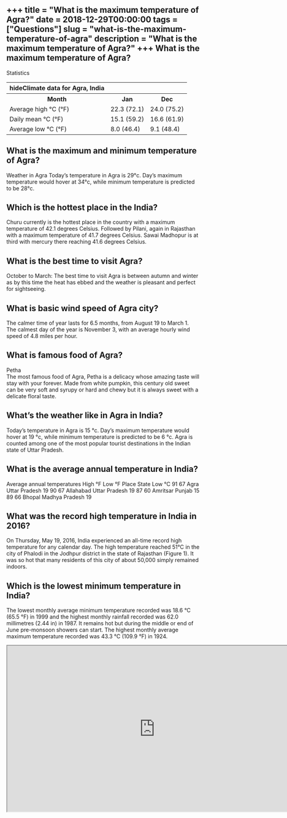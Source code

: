+++
title = "What is the maximum temperature of Agra?"
date = 2018-12-29T00:00:00
tags = ["Questions"]
slug = "what-is-the-maximum-temperature-of-agra"
description = "What is the maximum temperature of Agra?"
+++
What is the maximum temperature of Agra?
----------------------------------------

Statistics

<table><tr><th>hideClimate data for Agra, India</th></tr><tr><th>Month</th><th>Jan</th><th>Dec</th></tr><tr><td>Average high °C (°F)</td><td>22.3 (72.1)</td><td>24.0 (75.2)</td></tr><tr><td>Daily mean °C (°F)</td><td>15.1 (59.2)</td><td>16.6 (61.9)</td></tr><tr><td>Average low °C (°F)</td><td>8.0 (46.4)</td><td>9.1 (48.4)</td></tr></table>

What is the maximum and minimum temperature of Agra?
----------------------------------------------------

Weather in Agra Today’s temperature in Agra is 29°c. Day’s maximum temperature would hover at 34°c, while minimum temperature is predicted to be 28°c.

Which is the hottest place in the India?
----------------------------------------

Churu currently is the hottest place in the country with a maximum temperature of 42.1 degrees Celsius. Followed by Pilani, again in Rajasthan with a maximum temperature of 41.7 degrees Celsius. Sawai Madhopur is at third with mercury there reaching 41.6 degrees Celsius.

What is the best time to visit Agra?
------------------------------------

October to March: The best time to visit Agra is between autumn and winter as by this time the heat has ebbed and the weather is pleasant and perfect for sightseeing.

What is basic wind speed of Agra city?
--------------------------------------

The calmer time of year lasts for 6.5 months, from August 19 to March 1. The calmest day of the year is November 3, with an average hourly wind speed of 4.8 miles per hour.

What is famous food of Agra?
----------------------------

Petha  
The most famous food of Agra, Petha is a delicacy whose amazing taste will stay with your forever. Made from white pumpkin, this century old sweet can be very soft and syrupy or hard and chewy but it is always sweet with a delicate floral taste.

What’s the weather like in Agra in India?
-----------------------------------------

Today’s temperature in Agra is 15 °c. Day’s maximum temperature would hover at 19 °c, while minimum temperature is predicted to be 6 °c. Agra is counted among one of the most popular tourist destinations in the Indian state of Uttar Pradesh.

What is the average annual temperature in India?
------------------------------------------------

Average annual temperatures High °F Low °F Place State Low °C 91 67 Agra Uttar Pradesh 19 90 67 Allahabad Uttar Pradesh 19 87 60 Amritsar Punjab 15 89 66 Bhopal Madhya Pradesh 19

What was the record high temperature in India in 2016?
------------------------------------------------------

On Thursday, May 19, 2016, India experienced an all-time record high temperature for any calendar day. The high temperature reached 51°C in the city of Phalodi in the Jodhpur district in the state of Rajasthan (Figure 1). It was so hot that many residents of this city of about 50,000 simply remained indoors.

Which is the lowest minimum temperature in India?
-------------------------------------------------

The lowest monthly average minimum temperature recorded was 18.6 °C (65.5 °F) in 1999 and the highest monthly rainfall recorded was 62.0 millimetres (2.44 in) in 1987. It remains hot but during the middle or end of June pre-monsoon showers can start. The highest monthly average maximum temperature recorded was 43.3 °C (109.9 °F) in 1924.

<iframe allow="accelerometer; autoplay; clipboard-write; encrypted-media; gyroscope; picture-in-picture" allowfullscreen="" class="__youtube_prefs__  epyt-is-override  no-lazyload" data-no-lazy="1" data-origheight="433" data-origwidth="770" data-skipgform_ajax_framebjll="" height="433" id="_ytid_69666" loading="lazy" src="https://www.youtube.com/embed/_BFWKPR7zuo?enablejsapi=1&autoplay=0&cc_load_policy=0&cc_lang_pref=&iv_load_policy=1&loop=0&modestbranding=0&rel=1&fs=1&playsinline=0&autohide=2&theme=dark&color=red&controls=1&" title="YouTube player" width="770"></iframe>